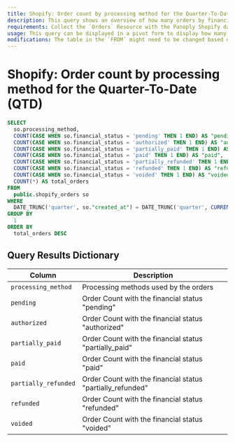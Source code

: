 ```yaml
---
title: Shopify: Order count by processing method for the Quarter-To-Date (QTD)
description: This query shows an overview of how many orders by financial status there are per processing method.
requirements: Collect the `Orders` Resource with the Panoply Shopify data source.
usage: This query can be displayed in a pivot form to display how many orders by financial status there are per processing method.
modifications: The table in the `FROM` might need to be changed based on Schema and Destination settings in the data source. The Date Range Filter using the `created_at` in the `WHERE` clause can be changed.
---
```


# Shopify: Order count by processing method for the Quarter-To-Date (QTD)

```sql
SELECT
  so.processing_method,
  COUNT(CASE WHEN so.financial_status = 'pending' THEN 1 END) AS "pending",
  COUNT(CASE WHEN so.financial_status = 'authorized' THEN 1 END) AS "authorized",
  COUNT(CASE WHEN so.financial_status = 'partially_paid' THEN 1 END) AS "partially_paid",
  COUNT(CASE WHEN so.financial_status = 'paid' THEN 1 END) AS "paid",
  COUNT(CASE WHEN so.financial_status = 'partially_refunded' THEN 1 END) AS "partially_refunded",
  COUNT(CASE WHEN so.financial_status = 'refunded' THEN 1 END) AS "refunded",
  COUNT(CASE WHEN so.financial_status = 'voided' THEN 1 END) AS "voided",
  COUNT(*) AS total_orders
FROM
  public.shopify_orders so
WHERE
  DATE_TRUNC('quarter', so."created_at") = DATE_TRUNC('quarter', CURRENT_DATE)
GROUP BY
  1
ORDER BY
  total_orders DESC
```

## Query Results Dictionary
Column | Description
---|---
`processing_method`| Processing methods used by the orders
`pending`| Order Count with the financial status "pending"
`authorized`| Order Count with the financial status "authorized"
`partially_paid`| Order Count with the financial status "partially_paid"
`paid`| Order Count with the financial status "paid"
`partially_refunded`| Order Count with the financial status "partially_refunded"
`refunded`| Order Count with the financial status "refunded"
`voided`| Order Count with the financial status "voided"
